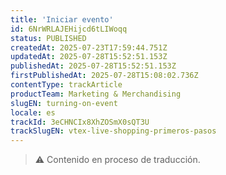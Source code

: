 ```yaml
---
title: 'Iniciar evento'
id: 6NrWRLAJEHijcd6tLIWoqq
status: PUBLISHED
createdAt: 2025-07-23T17:59:44.751Z
updatedAt: 2025-07-28T15:52:51.153Z
publishedAt: 2025-07-28T15:52:51.153Z
firstPublishedAt: 2025-07-28T15:08:02.736Z
contentType: trackArticle
productTeam: Marketing & Merchandising
slugEN: turning-on-event
locale: es
trackId: 3eCHNCIx8XhZOSmX0sQT3U
trackSlugEN: vtex-live-shopping-primeros-pasos
---
```


> ⚠️ Contenido en proceso de traducción.

